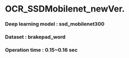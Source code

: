 # OCR_SSDMobilenet_newVer.
### Deep learning model : ssd_mobilenet300
### Dataset : brakepad_word 
### Operation time : 0.15~0.16 sec 
